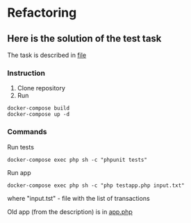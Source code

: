 # Refactoring
## Here is the solution of the test task

The task is described in [file](https://github.com/edikbezn/refactoring/blob/master/task.md)

### Instruction

1. Clone repository 
2. Run
```
docker-compose build
docker-compose up -d
```

### Commands

Run tests

```
docker-compose exec php sh -c "phpunit tests"
```

Run app
```
docker-compose exec php sh -c "php testapp.php input.txt"
```
where "input.tst" - file with the list of transactions

Old app (from the description) is in [app.php](https://github.com/edikbezn/refactoring/blob/master/www/app.php)
